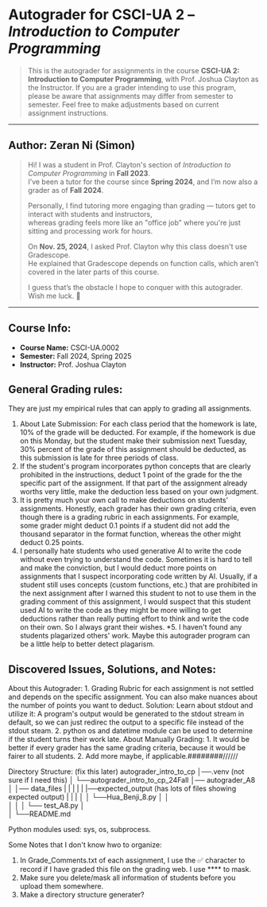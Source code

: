 # Autograder for CSCI-UA 2 – *Introduction to Computer Programming*
> This is the autograder for assignments in the course **CSCI-UA 2: Introduction to Computer Programming**, with Prof. Joshua Clayton as the Instructor. 
> If you are a grader intending to use this program, please be aware that assignments may differ from semester to semester. Feel free to make adjustments based on current assignment instructions.

---
## Author: **Zeran Ni (Simon)**
> Hi! I was a student in Prof. Clayton's section of *Introduction to Computer Programming* in **Fall 2023**.  
> I’ve been a tutor for the course since **Spring 2024**, and I’m now also a grader as of **Fall 2024**.  
>  
> Personally, I find tutoring more engaging than grading — tutors get to interact with students and instructors,  
> whereas grading feels more like an "office job" where you're just sitting and processing work for hours.  
>  
> On **Nov. 25, 2024**, I asked Prof. Clayton why this class doesn't use Gradescope.  
> He explained that Gradescope depends on function calls, which aren’t covered in the later parts of this course.  
>  
> I guess that’s the obstacle I hope to conquer with this autograder. Wish me luck. 🚀
---

## Course Info:
- **Course Name:** CSCI-UA.0002
- **Semester:** Fall 2024, Spring 2025
- **Instructor:** Prof. Joshua Clayton  

## General Grading rules:
They are just my empirical rules that can apply to grading all assignments.
1. About Late Submission: For each class period that the homework is late, 10% of the grade will be deducted. For example, if the homework is due on this Monday, but the student make their submission next Tuesday, 30% percent of the grade of this assignment should be deducted, as this submission is late for three periods of class.
2. If the student's program incorporates python concepts that are clearly prohibited in the instructions, deduct 1 point of the grade for the the specific part of the assignment. If that part of the assignment already worths very little, make the deduction less based on your own judgment.
3. It is pretty much your own call to make deductions on students' assignments. Honestly, each grader has their own grading criteria, even though there is a grading rubric in each assignments. For example, some grader might deduct 0.1 points if a student did not add the thousand separator in the format function, whereas the other might deduct 0.25 points.
4. I personally hate students who used generative AI to write the code without even trying to understand the code. Sometimes it is hard to tell and make the conviction, but I would deduct more points on assignments that I suspect incorporating code written by AI. Usually, if a student still uses concepts (custom functions, etc.) that are prohibited in the next assignment after I warned this student to not to use them in the grading comment of this assignment, I would suspect that this student used AI to write the code as they might be more willing to get deductions rather than really putting effort to think and write the code on their own. So I always grant their wishes.
*5. I haven't found any students plagarized others' work. Maybe this autograder program can be a little help to better detect plagarism.

## Discovered Issues, Solutions, and Notes:
About this Autograder:
    1. Grading Rubric for each assignment is not settled and depends on the specific assignment. You can also make nuances about the number of points you want to deduct.
        Solution: Learn about stdout and utilize it: A program's output would be generated to the stdout stream in default, so we can just redirec the output to a specific file instead of the stdout steam.
    2. python os and datetime module can be used to determine if the student turns their work late.
About Manually Grading:
    1. It would be better if every grader has the same grading criteria, because it would be fairer to all students.
    2. Add more maybe, if applicable.########//////

Directory Structure: (fix this later)
autograder_intro_to_cp
    │──.venv (not sure if I need this)
    │
    └──autograder_intro_to_cp_24Fall
        │── autograder_A8
        │       │── data_files
        |       |       |
        |       |       |──expected_output (has lots of files showing expected output)
        |       |       |
        │       │       └──Hua_Benji_8.py
        │       │       
        │       │
        │       └── test_A8.py
        │       
        │
        └──README.md

Python modules used: sys, os, subprocess.

Some Notes that I don't know hwo to organize:
1. In Grade_Comments.txt of each assignment, I use the ✅ character to record if I have graded this file on the grading web. I use **** to mask.
3. Make sure you delete/mask all information of students before you upload them somewhere.
4. Make a directory structure generater?
